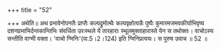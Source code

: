 +++
title = "52"

+++
अथेति॥ अथ प्रभावेनोपनतैः प्राप्तैः कल्पद्रुमोत्थैः कल्पवृक्षोत्पन्नैः पुष्पैः कुमारमजमवकीर्याभिवृष्य दशनप्रभाभिर्दन्तकान्तिभिः संवर्धिता उरःस्थले ये तारहाराः स्थूलमुक्ताहारास्ते येन स तथोक्तः। वाचोऽस्य सन्तीति वाग्मी वक्ता। 'वाचो ग्मिनिः'(पा.5।2।124) इति ग्मिनिप्रत्ययः। स पुरुष उवाच ॥ 52 ॥